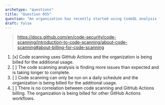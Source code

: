 ```yaml
---
archetype: "questions"
title: "Question 055"
question: "An organization has recently started using CodeQL analysis for all pull requests on their repositories as  well as running the analysis on an hourly schedule. Since then they are experiancing larger than usual GitHub Actions bills. What is the most likely cause of this?"
draft: false
---
```



> https://docs.github.com/en/code-security/code-scanning/introduction-to-code-scanning/about-code-scanning#about-billing-for-code-scanning
1. [x] Code scanning uses GitHub Actions and the organization is being billed for the additional usage.
1. [ ] The code scanning analysis is finding more issues than expected and is taking longer to complete.
1. [ ] Code scanning can only be run on a daily schedule and the organization is being billed for the additional usage.
1. [ ] There is no correlation between code scanning and GitHub Actions billing. The organization is being billed for other GitHub Actions workflows.
